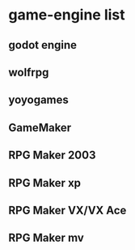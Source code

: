# game-engine list

## godot engine

## wolfrpg

## yoyogames

## GameMaker

## RPG Maker 2003

## RPG Maker xp

## RPG Maker VX/VX Ace

## RPG Maker mv
